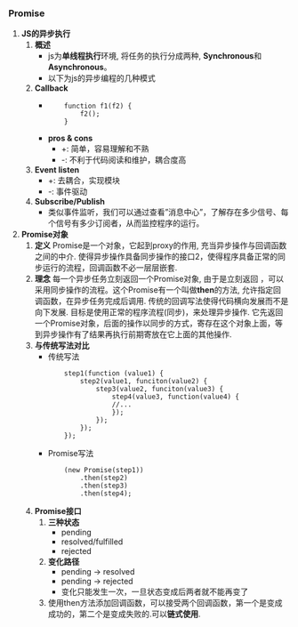 ### Promise

1. **JS的异步执行**
	1. **概述**
		* js为**单线程执行**环境, 将任务的执行分成两种, **Synchronous**和**Asynchronous**。
		* 以下为js的异步编程的几种模式
	2. **Callback**
		* 	```
				function f1(f2) {
					f2();
				}
			```
		* **pros & cons**
			* +: 简单，容易理解和不熟
			* -: 不利于代码阅读和维护，耦合度高
	3. **Event listen**
		* +: 去耦合，实现模块
		* -: 事件驱动
	4. **Subscribe/Publish**
		* 类似事件监听，我们可以通过查看”消息中心”，了解存在多少信号、每个信号有多少订阅者，从而监控程序的运行。
3. **Promise对象**
	1. **定义**
		Promise是一个对象，它起到proxy的作用, 充当异步操作与回调函数之间的中介. 使得异步操作具备同步操作的接口2，使得程序具备正常的同步运行的流程，回调函数不必一层层嵌套. 
	2. **理念**
		每一个异步任务立刻返回一个Promise对象, 由于是立刻返回 ，可以采用同步操作的流程。这个Promise有一个叫做**then**的方法, 允许指定回调函数，在异步任务完成后调用. 传统的回调写法使得代码横向发展而不是向下发展. 目标是使用正常的程序流程(同步)，来处理异步操作. 它先返回一个Promise对象，后面的操作以同步的方式，寄存在这个对象上面，等到异步操作有了结果再执行前期寄放在它上面的其他操作. 
	2. **与传统写法对比**
		* 传统写法
			```
				step1(function (value1) {
					step2(value1, funciton(value2) {
						step3(value2, funciton(value3) {
							step4(value3, function(value4) {
							//...
							});
						});
					});
				});
			```
		* Promise写法
			``` 
				(new Promise(step1))
					.then(step2)
					.then(step3)
					.then(step4);
			```
	3. **Promise接口**
		1. **三种状态**
			* pending
			* resolved/fulfilled
			* rejected
		2. **变化路径**
			* pending -> resolved
			* pending -> rejected
			* 变化只能发生一次，一旦状态变成后两者就不能再变了
		3. 使用then方法添加回调函数，可以接受两个回调函数，第一个是变成成功的，第二个是变成失败的.可以**链式使用**.
